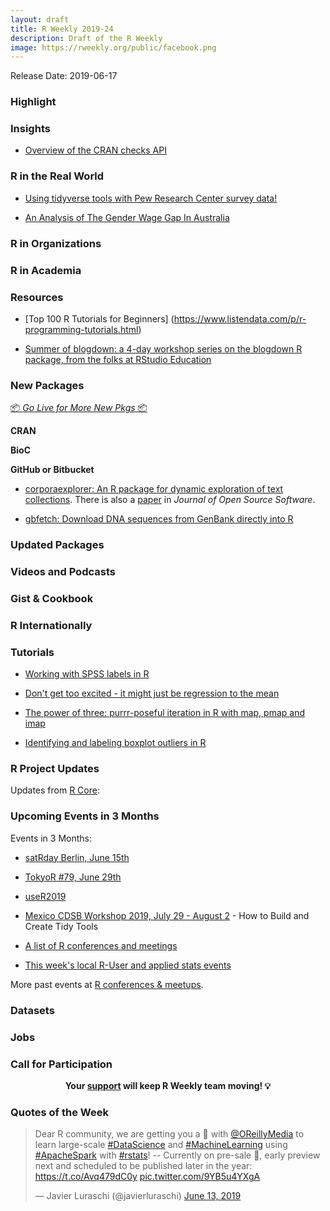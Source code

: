 ```yaml
---
layout: draft
title: R Weekly 2019-24
description: Draft of the R Weekly
image: https://rweekly.org/public/facebook.png
---
```


Release Date: 2019-06-17

###  Highlight



### Insights

+ [Overview of the CRAN checks API](https://blog.r-hub.io/2019/06/10/cran-checks-api/)

### R in the Real World

+ [Using tidyverse tools with Pew Research Center survey data!](https://medium.com/pew-research-center-decoded/using-tidyverse-tools-with-pew-research-center-survey-data-in-r-bdfe61de0909)

+ [An Analysis of The Gender Wage Gap In Australia](https://theambitiouseconomist.com/an-analysis-of-the-gender-wage-gap-in-australia/)


###  R in Organizations


###  R in Academia



###  Resources

+ [Top 100 R Tutorials for Beginners] (https://www.listendata.com/p/r-programming-tutorials.html)

+ [Summer of blogdown: a 4-day workshop series on the blogdown R package, from the folks at RStudio Education](https://summer-of-blogdown.netlify.com/)

###  New Packages

<p class="added-hostname"><a href="https://rweekly.org/live" target="_blank" class="externalLink">📦 <i>Go Live for More New Pkgs</i> 📦</a></p>

**CRAN**



**BioC**



**GitHub or Bitbucket**

+ [corporaexplorer: An R package for dynamic exploration of text collections](https://github.com/kgjerde/corporaexplorer). There is also a [paper](https://joss.theoj.org/papers/10.21105/joss.01342) in *Journal of Open Source Software*.

+ [gbfetch: Download DNA sequences from GenBank directly into R](https://github.com/joelnitta/gbfetch)

### Updated Packages



###  Videos and Podcasts



### Gist & Cookbook



### R Internationally



###  Tutorials

+ [Working with SPSS labels in R](https://martinctc.github.io/blog/working-with-spss-labels-in-r/)

+ [Don't get too excited - it might just be regression to the mean](https://www.rdatagen.net/post/regression-to-the-mean/)

+ [
The power of three: purrr-poseful iteration in R with map, pmap and imap](https://www.zevross.com/blog/2019/06/11/the-power-of-three-purrr-poseful-iteration-in-r-with-map-pmap-and-imap/)

+ [Identifying and labeling boxplot outliers in R](https://www.dsquintana.blog/labeling-boxplot-outliers/)

<!--<div class="post-more-begi
n></div><div class="post-more-end"></div>-->

###  R Project Updates

Updates from [R Core](http://developer.r-project.org/blosxom.cgi/R-devel/NEWS):


###  Upcoming Events in 3 Months

Events in 3 Months:

+ [satRday Berlin, June 15th](https://berlin2019.satrdays.org)

+ [TokyoR #79, June 29th](https://tokyor.connpass.com/event/135622/)

+ [useR2019](http://www.user2019.fr/)

+ [Mexico CDSB Workshop 2019, July 29 - August 2](https://comunidadbioinfo.github.io/post/building-tidy-tools-cdsb-runconf-2019/) - How to Build and Create Tidy Tools

+ [A list of R conferences and meetings](https://jumpingrivers.github.io/meetingsR/events.html)

+ [This week's local R-User and applied stats events](https://community.rstudio.com/c/irl)


More past events at [R conferences & meetups](https://conf.rweekly.org).


### Datasets

### Jobs




###  Call for Participation


<p class="hide-support added-hostname support-rweekly" style="text-align: center;font-weight: bold;">Your <a class="non-visited externalLink" href="https://www.patreon.com/rweekly" onclick="pas(this)">support</a> will keep R Weekly team moving! 💡</p>

###  Quotes of the Week

<blockquote class="twitter-tweet" data-lang="en"><p lang="en" dir="ltr">Dear R community, we are getting you a 📘 with <a href="https://twitter.com/OReillyMedia?ref_src=twsrc%5Etfw">@OReillyMedia</a> to learn large-scale <a href="https://twitter.com/hashtag/DataScience?src=hash&amp;ref_src=twsrc%5Etfw">#DataScience</a> and <a href="https://twitter.com/hashtag/MachineLearning?src=hash&amp;ref_src=twsrc%5Etfw">#MachineLearning</a>  using <a href="https://twitter.com/hashtag/ApacheSpark?src=hash&amp;ref_src=twsrc%5Etfw">#ApacheSpark</a> with <a href="https://twitter.com/hashtag/rstats?src=hash&amp;ref_src=twsrc%5Etfw">#rstats</a>! -- Currently on pre-sale 🎉, early preview next and scheduled to be published later in the year: <a href="https://t.co/Avq479dC0y">https://t.co/Avq479dC0y</a> <a href="https://t.co/9YB5u4YXgA">pic.twitter.com/9YB5u4YXgA</a></p>&mdash; Javier Luraschi (@javierluraschi) <a href="https://twitter.com/javierluraschi/status/1139258531918467072?ref_src=twsrc%5Etfw">June 13, 2019</a></blockquote>
<script async src="https://platform.twitter.com/widgets.js" charset="utf-8"></script>

